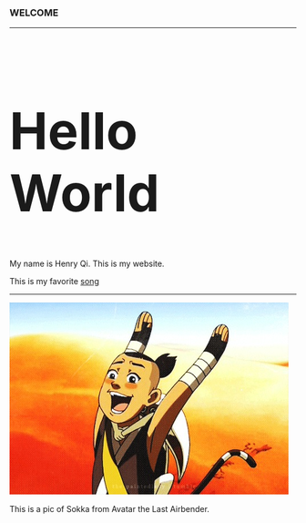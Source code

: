 ### WELCOME

<html>
<hr>
<h1 style="font-size:90px;">Hello World</h1>
  <p>My name is Henry Qi. This is my website.</p>
  <p>This is my favorite <a href="https://www.youtube.com/watch?        v=j1hft9Wjq9U&ab_channel=THEFIRSTTAKE">song</a></p>
<hr>
<a href="https://avatar.fandom.com/wiki/Sokka"><img src="sokka.jpg"></a>

<p title="Sokka is the best!">This is a pic of Sokka from Avatar the Last Airbender.</p>



<html>

